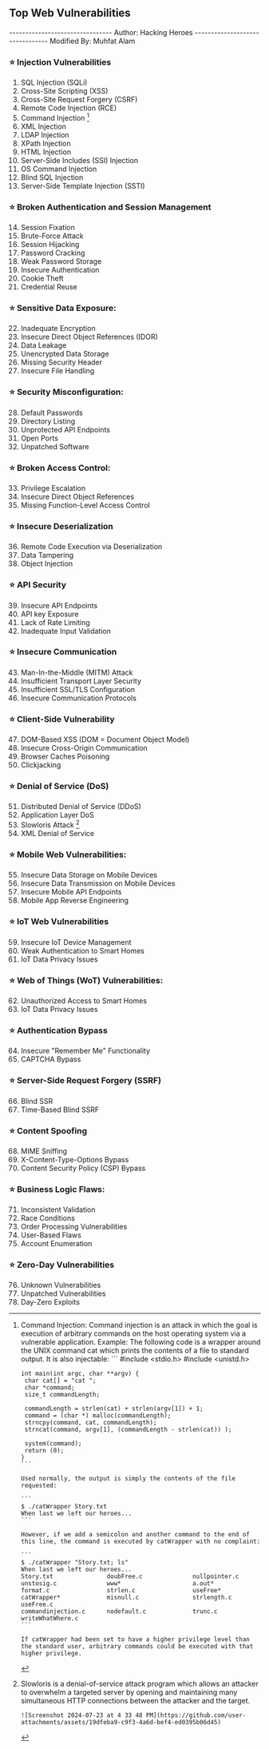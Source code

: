 ## Top Web Vulnerabilities
-------------------------------- Author: Hacking Heroes
-------------------------------- Modified By: Muhfat Alam

### ⭐️ Injection Vulnerabilities
1. SQL Injection (SQLi)
2. Cross-Site Scripting (XSS)
3. Cross-Site Request Forgery (CSRF)
4. Remote Code Injection (RCE)
5. Command Injection [^1]
6. XML Injection
7. LDAP Injection
8. XPath Injection
9. HTML Injection
10. Server-Side Includes (SSI) Injection
11. OS Command Injection
12. Blind SQL Injection
13. Server-Side Template Injection (SSTI)


### ⭐️ Broken Authentication and Session Management
14. Session Fixation
15. Brute-Force Attack
16. Session Hijacking
17. Password Cracking
18. Weak Password Storage
19. Insecure Authentication
20. Cookie Theft
21. Credential Reuse


### ⭐️ Sensitive Data Exposure:
22. Inadequate Encryption
23. Insecure Direct Object References (IDOR)
24. Data Leakage
25. Unencrypted Data Storage
26. Missing Security Header
27. Insecure File Handling


### ⭐️ Security Misconfiguration:
28. Default Passwords
29. Directory Listing
30. Unprotected API Endpoints
31. Open Ports
32. Unpatched Software


### ⭐️ Broken Access Control:
33. Privilege Escalation
34. Insecure Direct Object References
35. Missing Function-Level Access Control


### ⭐️ Insecure Deserialization
36. Remote Code Execution via Deserialization
37. Data Tampering
38. Object Injection


### ⭐️ API Security
39. Insecure API Endpoints
40. API key Exposure
41. Lack of Rate Limiting
42. Inadequate Input Validation


### ⭐️ Insecure Communication
43. Man-In-the-Middle (MITM) Attack
44. Insufficient Transport Layer Security
45. Insufficient SSL/TLS Configuration
46. Insecure Communication Protocols


### ⭐️ Client-Side Vulnerability
47. DOM-Based XSS (DOM = Document Object Model)
48. Insecure Cross-Origin Communication
49. Browser Caches Poisoning
50. Clickjacking


### ⭐️ Denial of Service (DoS)
51. Distributed Denial of Service (DDoS)
52. Application Layer DoS
53. Slowloris Attack  [^2]
54. XML Denial of Service


### ⭐️ Mobile Web Vulnerabilities:
55. Insecure Data Storage on Mobile Devices
56. Insecure Data Transmission on Mobile Devices
57. Insecure Mobile API Endpoints
58. Mobile App Reverse Engineering


### ⭐️ IoT Web Vulnerabilities
59. Insecure IoT Device Management
60. Weak Authentication to Smart Homes
61. IoT Data Privacy Issues


### ⭐️ Web of Things (WoT) Vulnerabilities:
62. Unauthorized Access to Smart Homes
63. IoT Data Privacy Issues


### ⭐️ Authentication Bypass
64. Insecure "Remember Me" Functionality
65. CAPTCHA Bypass


### ⭐️ Server-Side Request Forgery (SSRF)
66. Blind SSR
67. Time-Based Blind SSRF


### ⭐️ Content Spoofing
68. MIME Sniffing
69. X-Content-Type-Options Bypass
70. Content Security Policy (CSP) Bypass


### ⭐️ Business Logic Flaws:
71. Inconsistent Validation
72. Race Conditions
73. Order Processing Vulnerabilities
74. User-Based Flaws
75. Account Enumeration


### ⭐️ Zero-Day Vulnerabilities
76. Unknown Vulnerabilities
77. Unpatched Vulnerabilities
78. Day-Zero Exploits













[^1]: Command Injection: Command injection is an attack in which the goal is execution of arbitrary commands on the host operating system via a vulnerable application.
Example: The following code is a wrapper around the UNIX command cat which prints the contents of a file to standard output. It is also injectable:
        ```
        #include <stdio.h>
        #include <unistd.h>
        
        int main(int argc, char **argv) {
         char cat[] = "cat ";
         char *command;
         size_t commandLength;
        
         commandLength = strlen(cat) + strlen(argv[1]) + 1;
         command = (char *) malloc(commandLength);
         strncpy(command, cat, commandLength);
         strncat(command, argv[1], (commandLength - strlen(cat)) );
        
         system(command);
         return (0);
        }
        ```
        
        Used normally, the output is simply the contents of the file requested:
        
        ```
        $ ./catWrapper Story.txt
        When last we left our heroes...
        ```
        
        However, if we add a semicolon and another command to the end of this line, the command is executed by catWrapper with no complaint:
        
        ```
        $ ./catWrapper "Story.txt; ls"
        When last we left our heroes...
        Story.txt               doubFree.c              nullpointer.c
        unstosig.c              www*                    a.out*
        format.c                strlen.c                useFree*
        catWrapper*             misnull.c               strlength.c             useFree.c
        commandinjection.c      nodefault.c             trunc.c                 writeWhatWhere.c
        ```
        
        If catWrapper had been set to have a higher privilege level than the standard user, arbitrary commands could be executed with that higher privilege.



[^2]: Slowloris is a denial-of-service attack program which allows an attacker to overwhelm a targeted server by opening and maintaining many simultaneous HTTP connections between the attacker and the target.

        ![Screenshot 2024-07-23 at 4 33 48 PM](https://github.com/user-attachments/assets/19dfeba9-c9f3-4a6d-bef4-ed0395b06d45)
